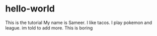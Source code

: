 # hello-world
This is the tutorial
My name is Sameer. I like tacos.
I play pokemon and league.
im told to add more.
This is boring
